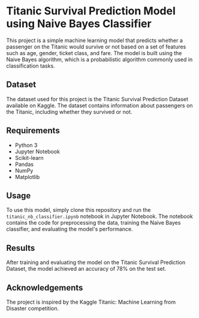 # Titanic Survival Prediction Model using Naive Bayes Classifier

This project is a simple machine learning model that predicts whether a passenger on the Titanic would survive or not based on a set of features such as age, gender, ticket class, and fare. The model is built using the Naive Bayes algorithm, which is a probabilistic algorithm commonly used in classification tasks.

## Dataset

The dataset used for this project is the Titanic Survival Prediction Dataset available on Kaggle. The dataset contains information about passengers on the Titanic, including whether they survived or not.

## Requirements

- Python 3
- Jupyter Notebook
- Scikit-learn
- Pandas
- NumPy
- Matplotlib

## Usage

To use this model, simply clone this repository and run the `titanic_nb_classifier.ipynb` notebook in Jupyter Notebook. The notebook contains the code for preprocessing the data, training the Naive Bayes classifier, and evaluating the model's performance.

## Results

After training and evaluating the model on the Titanic Survival Prediction Dataset, the model achieved an accuracy of 78% on the test set.

## Acknowledgements

The project is inspired by the Kaggle Titanic: Machine Learning from Disaster competition.
